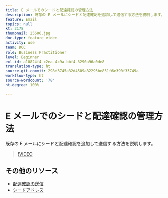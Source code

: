 ```yaml
---
title: E メールでのシードと配達確認の管理方法
description: 既存の E メールにシードと配達確認を追加して送信する方法を説明します。
feature: Email
topics: null
kt: 2178
thumbnail: 25606.jpg
doc-type: feature video
activity: use
team: DOC
role: Business Practitioner
level: Beginner
exl-id: a10824f4-c2ea-4c9a-bbf4-3290a96a0de8
translation-type: ht
source-git-commit: 298d3745a32d4509a82295be851f6e390f33749a
workflow-type: ht
source-wordcount: '78'
ht-degree: 100%

---
```


# E メールでのシードと配達確認の管理方法

既存の E メールにシードと配達確認を追加して送信する方法を説明します。

>[!VIDEO](https://video.tv.adobe.com/v/25606?quality=12)

## その他のリソース

- [配達確認の送信](https://docs.adobe.com/content/help/ja-JP/campaign-classic/using/transactional-messaging/message-templates/sending-a-proof.html)
- [シードアドレス](https://docs.adobe.com/content/help/ja-JP/campaign-classic/using/configuring-campaign-classic/use-a-custom-recipient-table/seed-addresses.translate.html)
